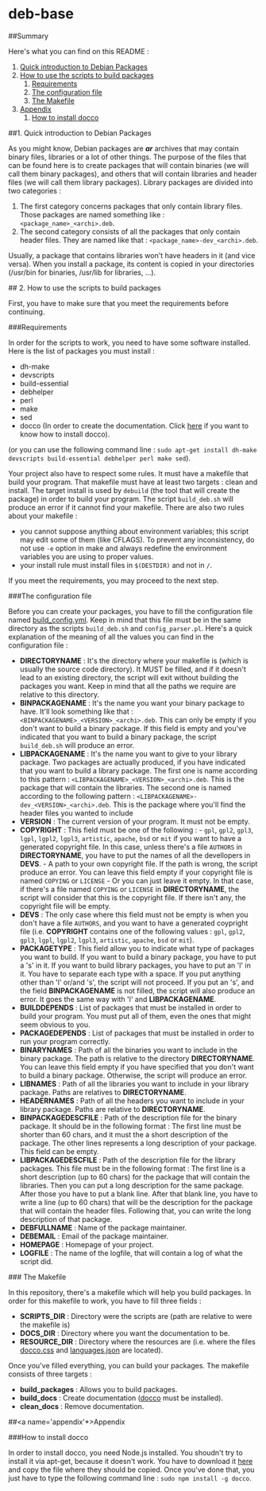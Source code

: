 deb-base
========

##Summary

Here's what you can find on this README :

1. [Quick introduction to Debian Packages](#introdeb)
2. [How to use the scripts to build packages](#use)
    1. [Requirements](#req)
    2. [The configuration file](#conf)
    3. [The Makefile](#makefile)
3. [Appendix](#appendix)
    1. [How to install docco](#installdocco)

##<a name='introdeb'></a>1. Quick introduction to Debian Packages

As you might know, Debian packages are ***ar*** archives that may contain 
binary files, libraries or a lot of other things. The purpose of the files that
 can be found here is to create packages that will contain binaries (we will 
call them binary packages), and others that will  contain libraries and 
header files (we will call them library packages). Library packages are divided
 into two categories :

1. The first category concerns packages that only contain library files. Those
 packages are named something like : `<package_name>_<archi>.deb`.
2. The second category consists of all the packages that only contain header 
files. They are named like that : `<package_name>-dev_<archi>.deb`.

Usually, a package that contains libraries won't have headers in it (and vice
versa). When you install a package, its content is copied in your directories 
(/usr/bin for binaries, /usr/lib for libraries, ...).


##<a name='use'></a> 2. How to use the scripts to build packages

First, you have to make sure that you meet the requirements before continuing.

###<a name='req'></a>Requirements

In order for the scripts to work, you need to have some software installed.
Here is the list of packages you must install :

-    dh-make
-    devscripts
-    build-essential
-    debhelper
-    perl
-    make
-    sed
-    docco (In order to create the documentation. Click [here](#installdocco)
if you want to know how to install docco).

(or you can use the following command line : `sudo apt-get install dh-make
devscripts build-essential debhelper perl make sed`).

Your project also have to respect some rules. It must have a makefile that build
 your program. That makefile must have at least two targets : clean and install.
The target install is used by `debuild` (the tool that will create the
package) in order to build your program. The script `build_deb.sh` will produce
an error if it cannot find your makefile. There are also two rules about your 
makefile :
-    you cannot suppose anything about environment variables; this script may 
edit some of them (like CFLAGS). To prevent any inconsistency, do not use `-e` 
option in make and always redefine the environment variables you are using to 
proper values.
-    your install rule must install files in `$(DESTDIR)` and not in `/`.

If you meet the requirements, you may proceed to the next step.

###<a name='conf'></a>The configuration file

Before you can create your packages, you have to fill the configuration file
named [build_config.yml](./scripts/build_config.yml). Keep in mind that this 
file must be in the same directory as the scripts `build_deb.sh` and 
`config_parser.pl`. Here's a quick explanation of the meaning of all the values
 you can find in the configuration file :

-    **DIRECTORYNAME** : It's the directory where your makefile is (which is 
usually the source code directory). It MUST be filled, and if it doesn't lead 
to an existing directory, the script will exit without building the packages 
you want. Keep in mind that all the paths we require are relative to this 
directory.
-    **BINPACKAGENAME** : It's the name you want your binary package to have. 
It'll look something like that : `<BINPACKAGENAME>_<VERSION>_<archi>.deb`. This
can only be empty if you don't want to build a binary package. If this field is
empty and you've indicated that you want to build a binary package, the script
`build_deb.sh` will produce an error. 
-    **LIBPACKAGENAME** : It's the name you want to give to your library 
package. Two packages are actually produced, if you have indicated that you want
to build a library package. The first one is name according to this pattern : 
`<LIBPACKAGENAME>_<VERSION>_<archi>.deb`. This is the package that will contain
the libraries. The second one is named according to the following pattern :
`<LIBPACKAGENAME>-dev_<VERSION>_<archi>.deb`. This is the package where you'll
find the header files you wanted to include 
-    **VERSION** : The current version of your program. It must not be empty.
-    **COPYRIGHT** : This field must be one of the following :
    -    `gpl`, `gpl2`, `gpl3`, `lgpl`, `lgpl2`, `lgpl3`, `artistic`,
`apache`, `bsd` or `mit` if you want to have a generated copyright file. In
this case, unless there's a file `AUTHORS` in **DIRECTORYNAME**, you have to put
the names of all the devellopers in **DEVS**.
    -	 A path to your own copyright file. If the path is wrong, the script 
produce an error. You can leave this field empty if your copyright file is named
`COPYING` or `LICENSE`
    -    Or you can just leave it empty. In that case, if there's a file named
`COPYING` or `LICENSE` in **DIRECTORYNAME**, the script will consider that this
is the copyright file. If there isn't any, the copyright file will be empty.
-    **DEVS** : The only case where this field must not be empty is when you
don't have a file `AUTHORS`, and you want to have a generated coypright file
(i.e. **COPYRIGHT** contains one of the following values : `gpl`, `gpl2`, 
`gpl3`, `lgpl`, `lgpl2`, `lgpl3`, `artistic`, `apache`, `bsd` or `mit`).
-    **PACKAGETYPE** : This field allow you to indicate what type of packages
you want to build. If you want to build a binary package, you have to put a 's'
in it. If you want to build library packages, you have to put an 'l' in it. 
You have to separate each type with a space. If you put anything other than 'l'
or/and 's', the script will not proceed. If you put an 's', and the field 
**BINPACKAGENAME** is not filled, the script will also produce an error. It 
goes the same way with 'l' and **LIBPACKAGENAME**.
-    **BUILDDEPENDS** : List of packages that must be installed in order to 
build your program. You must put all of them, even the ones that might seem 
obvious to you.
-    **PACKAGEDEPENDS** : List of packages that must be installed in order to 
run your program correctly.
-    **BINARYNAMES** : Path of all the binaries you want to include in the 
binary package. The path is relative to the directory **DIRECTORYNAME**.
You can leave this field empty if you have specified that you don't want to 
build a binary package. Otherwise, the script will produce an error.
-    **LIBNAMES** : Path of all the libraries you want to include in your
library package. Paths are relatives to **DIRECTORYNAME**.
-    **HEADERNAMES** : Path of all the headers you want to include in your
library package. Paths are relative to **DIRECTORYNAME**.
-    **BINPACKAGEDESCFILE** : Path of the description file for the binary
package. It should be in the following format : The first line must be shorter
than 60 chars, and it must the a short description of the package. The other 
lines represents a long description of your package. This field can be empty.
-    **LIBPACKAGEDESCFILE** : Path of the description file for the library 
packages. This file must be in the following format : The first line is a
short description (up to 60 chars) for the package that will contain the 
libraries. Then you can put a long description for the same package. After those
 you have to put a blank line. After that blank line, you have to write a line
(up to 60 chars) that will be the description for the package that will contain
the header files. Following that, you can write the long description of that
package. 
-    **DEBFULLNAME** : Name of the package maintainer.
-    **DEBEMAIL** : Email of the package maintainer.
-    **HOMEPAGE** : Homepage of your project.
-    **LOGFILE** : The name of the logfile, that will contain a log of what the
script did.

###<a name='makefile'></a> The Makefile

In this repository, there's a makefile which will help you build packages. In
order for this makefile to work, you have to fill three fields :
-    **SCRIPTS_DIR** : Directory were the scripts are (path are relative to
were the makefile is)
-    **DOCS_DIR** : Directory where you want the documentation to be.
-    **RESOURCE_DIR** : Directory where the resources are (i.e. where the files
[docco.css](./resources/docco.css) and 
[languages.json](./resources/languages.json) are located).

Once you've filled everything, you can build your packages. The makefile
consists of three targets :
-    **build_packages** : Allows you to build packages.
-    **build_docs** : Create documentation ([docco](#installdocco) must be 
installed).
-    **clean_docs** : Remove documentation.

##<a name='appendix'*></a>Appendix

###<a name='installdocco'></a>How to install docco

In order to install docco, you need Node.js installed. You shoudn't try
to install it via apt-get, because it doesn't work. You have to download it 
[here](http://nodejs.org/download/) and copy the file where they should be 
copied. Once you've done that, you just have to type the following command line 
: `sudo npm install -g docco`.
